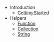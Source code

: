 * Introduction
    * [Getting Started](/)
* Helpers
    * [Function](function.md)
    * [Collection](collection.md)
    * [String](string.md)